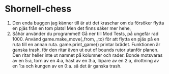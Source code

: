 # Shornell-chess

1. Den enda buggen jag känner till är att det kraschar om du försöker flytta en pjäs från en tom plats! Men det finns säker mer hehe,
2. Såhär använder du programmet! Gå ner till Mod Tests, på ungefär rad 1000. Använd game.make_move(_from, _to) för att flytta en pjäs på en ruta till en annan ruta. game.print_game() printar brädet. Funktionen är ganska trash, för den ritar även ut out of bounds rutor utanför planen. Den ritar heller inte ut namnet på kolumner och rader. Bonde motsvaras av en 5:a, torn av en 4:a, häst av en 3:a, löpare av en 2:a, drottning av en 1:a och kungen av en 0:a. så det är ganska trash.